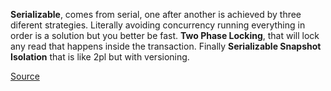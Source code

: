 **Serializable**, comes from serial, one after another is achieved by three diferent strategies. Literally avoiding concurrency running everything in order is a solution but you better be fast. **Two Phase Locking**, that will lock any read that happens inside the transaction. Finally **Serializable Snapshot Isolation** that is like 2pl but with versioning. 


[Source](https://www.youtube.com/watch?v=5ZjhNTM8XU8)

[Author]: authors/martin_kleppman.md